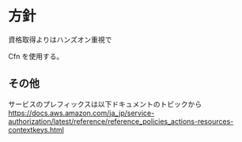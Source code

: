 # 方針

資格取得よりはハンズオン重視で

Cfn を使用する。

## その他

サービスのプレフィックスは以下ドキュメントのトピックから<br>
https://docs.aws.amazon.com/ja_jp/service-authorization/latest/reference/reference_policies_actions-resources-contextkeys.html
